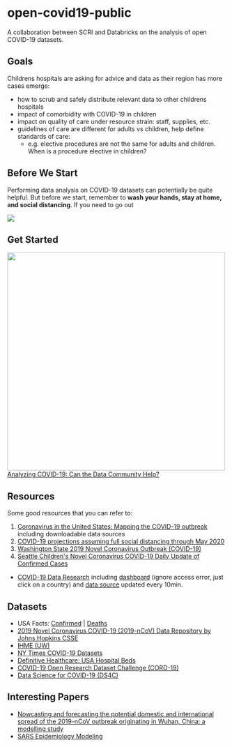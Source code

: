# open-covid19-public
A collaboration between SCRI and Databricks on the analysis of open COVID-19 datasets.

## Goals
Childrens hospitals are asking for advice and data as their region has more cases emerge:
- how to scrub and safely distribute relevant data to other childrens hospitals
- impact of comorbidity with COVID-19 in children
- impact on quality of care under resource strain: staff, supplies, etc.
- guidelines of care are different for adults vs children, help define standards of care:
  - e.g. elective procedures are not the same for adults and children.  When is a procedure elective in children?

## Before We Start
Performing data analysis on COVID-19 datasets can potentially be quite helpful.  But before we start, remember to **wash your hands, stay at home, and social distancing**.  If you need to go out

<a href="https://www.kingcounty.gov/covid" target="_blank">
<img src="https://www.kingcounty.gov/depts/health/communicable-diseases/disease-control/~/media/depts/health/communicable-diseases/images/covid/covid-19-banner-social-distancing.ashx"></a>

## Get Started
<a href="https://www.youtube.com/watch?v=A0uBdY4Crlg" target="_blank"><img src="https://secure.meetupstatic.com/photos/event/a/5/8/9/highres_489822377.jpeg" width=500/><br/>
Analyzing COVID-19: Can the Data Community Help?</a>


## Resources
Some good resources that you can refer to:
1. [Coronavirus in the United States: Mapping the COVID-19 outbreak](https://usafacts.org/visualizations/coronavirus-covid-19-spread-map/) including downloadable data sources
1. [COVID-19 projections assuming full social distancing through May 2020](https://covid19.healthdata.org/projections)
1. [Washington State 2019 Novel Coronavirus Outbreak (COVID-19)](https://www.doh.wa.gov/Emergencies/Coronavirus)
1. [Seattle Children's Novel Coronavirus COVID-19 Daily Update of Confirmed Cases](http://schdatascience.org)

* [COVID-19 Data Research](https://github.com/dlfreriks/Covid19-Data-Research) including [dashboard](https://pe.qlik.com/sense/app/461ae7bb-0091-454f-9519-9835af3b8019/sheet/92c809cd-7a99-4b2f-b053-6198dda1ddab/state/analysis) (ignore access error, just click on a country) and [data source](https://www.dropbox.com/sh/j2xzy9gdduxm203/AADMnF-0RIibcEEB0RFFCE59a?dl=0) updated every 10min.

## Datasets
* USA Facts: [Confirmed](https://usafactsstatic.blob.core.windows.net/public/data/covid-19/covid_confirmed_usafacts.csv) | [Deaths](https://usafactsstatic.blob.core.windows.net/public/data/covid-19/covid_deaths_usafacts.csv)
* [2019 Novel Coronavirus COVID-19 (2019-nCoV) Data Repository by Johns Hopkins CSSE](https://github.com/CSSEGISandData/COVID-19)
* [IHME (UW)](http://www.healthdata.org/covid/data-downloads)
* [NY Times COVID-19 Datasets](https://github.com/nytimes/covid-19-data)
* [Definitive Healthcare: USA Hospital Beds](https://coronavirus-resources.esri.com/datasets/definitivehc::definitive-healthcare-usa-hospital-beds?geometry=92.988%2C-16.820%2C-117.950%2C72.123)
* [COVID-19 Open Research Dataset Challenge (CORD-19)](https://www.kaggle.com/allen-institute-for-ai/CORD-19-research-challenge)
* [Data Science for COVID-19 (DS4C)](https://www.kaggle.com/kimjihoo/coronavirusdataset)

## Interesting Papers
* [Nowcasting and forecasting the potential domestic and international spread of the 2019-nCoV outbreak originating in Wuhan, China: a modelling study](https://www.thelancet.com/journals/lancet/article/PIIS0140-6736(20)30260-9/fulltext)
* [SARS Epidemiology Modeling](https://www.ncbi.nlm.nih.gov/pmc/articles/PMC3323156/)
